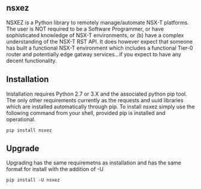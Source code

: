 ## nsxez

NSXEZ is a Python library to remotely manage/automate NSX-T platforms. The user is NOT required to be a Software Programmer, or have sophisticated knowledge of NSX-T environments, or (b) have a complex understanding of the NSX-T RST API. It does however expect that someone has built a functional NSX-T environment which includes a functional Tier-0 router and potentially edge gatway services...if you expect to have any decent functionality. 


## Installation

Installation requires Python 2.7 or 3.X and the associated python pip tool. The only other requirements currently as the requests and uuid libraries which are installed automatically through pip. To install nsxez simply use the following command from your shell, provided pip is installed and operational. 

`
pip install nsxez
`

## Upgrade

Upgrading has the same requiremetns as installation and has the same format for install with the addition of -U 

`
pip install -U nsxez
`

